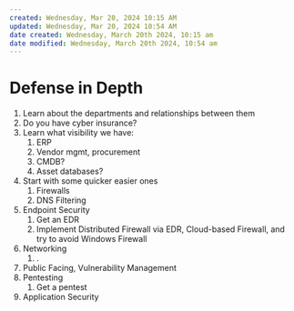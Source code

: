 ```yaml
---
created: Wednesday, Mar 20, 2024 10:15 AM
updated: Wednesday, Mar 20, 2024 10:54 AM
date created: Wednesday, March 20th 2024, 10:15 am
date modified: Wednesday, March 20th 2024, 10:54 am
---
```


# Defense in Depth
1. Learn about the departments and relationships between them
2. Do you have cyber insurance?
3. Learn what visibility we have:
	1. ERP
	2. Vendor mgmt, procurement
	3. CMDB?
	4. Asset databases?
4. Start with some quicker easier ones
	1. Firewalls
	2. DNS Filtering
5. Endpoint Security
	1. Get an EDR
	2. Implement Distributed Firewall via EDR, Cloud-based Firewall, and try to avoid Windows Firewall
6. Networking
	1. .
7. Public Facing, Vulnerability Management
8. Pentesting
	1. Get a pentest
9. Application Security